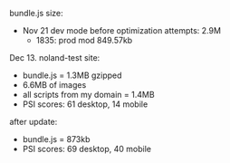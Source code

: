 bundle.js size:
- Nov 21 dev mode before optimization attempts: 2.9M
  - 1835: prod mod 849.57kb


Dec 13. noland-test site:
  - bundle.js = 1.3MB gzipped
  - 6.6MB of images
  - all scripts from my domain = 1.4MB
  - PSI scores: 61 desktop, 14 mobile

  after update:
  - bundle.js = 873kb
  - PSI scores: 69 desktop, 40 mobile
